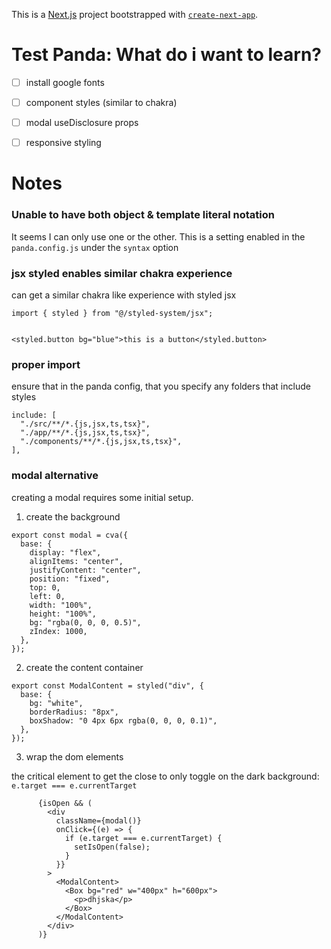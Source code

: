 This is a [Next.js](https://nextjs.org/) project bootstrapped with [`create-next-app`](https://github.com/vercel/next.js/tree/canary/packages/create-next-app).

# Test Panda: What do i want to learn?

- [ ] install google fonts
- [ ] component styles (similar to chakra)
- [ ] modal useDisclosure props
- [ ] responsive styling


# Notes

### Unable to have both object & template literal notation
It seems I can only use one or the other. This is a setting enabled in the `panda.config.js` under the `syntax` option

### jsx styled enables similar chakra experience
can get a similar chakra like experience with styled jsx

```
import { styled } from "@/styled-system/jsx";


<styled.button bg="blue">this is a button</styled.button>
```

### proper import
ensure that in the panda config, that you specify any folders that include styles

  ```
  include: [
    "./src/**/*.{js,jsx,ts,tsx}",
    "./app/**/*.{js,jsx,ts,tsx}",
    "./components/**/*.{js,jsx,ts,tsx}",
  ],
  ```

### modal alternative
creating a modal requires some initial setup.

1) create the background
```
export const modal = cva({
  base: {
    display: "flex",
    alignItems: "center",
    justifyContent: "center",
    position: "fixed",
    top: 0,
    left: 0,
    width: "100%",
    height: "100%",
    bg: "rgba(0, 0, 0, 0.5)",
    zIndex: 1000,
  },
});

```
2) create the content container
```
export const ModalContent = styled("div", {
  base: {
    bg: "white",
    borderRadius: "8px",
    boxShadow: "0 4px 6px rgba(0, 0, 0, 0.1)",
  },
});
```
3) wrap the dom elements

the critical element to get the close to only toggle on the dark background: 
`e.target === e.currentTarget`


```
      {isOpen && (
        <div
          className={modal()}
          onClick={(e) => {
            if (e.target === e.currentTarget) {
              setIsOpen(false);
            }
          }}
        >
          <ModalContent>
            <Box bg="red" w="400px" h="600px">
              <p>dhjska</p>
            </Box>
          </ModalContent>
        </div>
      )}
```

